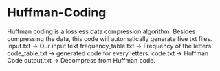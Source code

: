 # Huffman-Coding
Huffman coding is a lossless data compression algorithm. Besides compressing the data, this code will automatically generate five txt files. input.txt -> Our input text frequency_table.txt -> Frequency of the letters.  code_table.txt -> generated code for every letters. code.txt -> Huffman Code output.txt -> Decompress from Huffman code.

